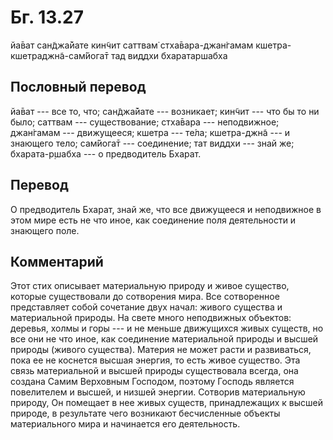 # Бг. 13.27
йа̄ват сан̃джа̄йате кин̃чит
саттвам̇ стха̄вара-джан̇гамам
кшетра-кшетраджн̃а-сам̇йога̄т
тад виддхи бхаратаршабха
## Пословный перевод

йа̄ват --- все то, что; сан̃джа̄йате --- возникает; кин̃чит --- что бы то ни
было; саттвам --- существование; стха̄вара --- неподвижное; джан̇гамам ---
движущееся; кшетра --- те́ла; кшетра-джн̃а --- и знающего тело; сам̇йога̄т
--- соединение; тат виддхи --- знай же; бхарата-р̣шабха --- о
предводитель Бхарат.

## Перевод

О предводитель Бхарат, знай же, что все движущееся и неподвижное в этом
мире есть не что иное, как соединение поля деятельности и знающего поле.

## Комментарий

Этот стих описывает материальную природу и живое существо, которые
существовали до сотворения мира. Все сотворенное представляет собой
сочетание двух начал: живого существа и материальной природы. На свете
много неподвижных объектов: деревья, холмы и горы --- и не меньше
движущихся живых существ, но все они не что иное, как соединение
материальной природы и высшей природы (живого существа). Материя не
может расти и развиваться, пока ее не коснется высшая энергия, то есть
живое существо. Эта связь материальной и высшей природы существовала
всегда, она создана Самим Верховным Господом, поэтому Господь является
повелителем и высшей, и низшей энергии. Сотворив материальную природу,
Он помещает в нее живых существ, принадлежащих к высшей природе, в
результате чего возникают бесчисленные объекты материального мира и
начинается его деятельность.
